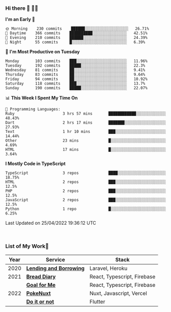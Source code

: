 ### Hi there 👋 🧑‍💻



<!--START_SECTION:waka-->
**I'm an Early 🐤** 

```text
🌞 Morning    230 commits    ██████░░░░░░░░░░░░░░░░░░░   26.71% 
🌆 Daytime    366 commits    ██████████░░░░░░░░░░░░░░░   42.51% 
🌃 Evening    210 commits    ██████░░░░░░░░░░░░░░░░░░░   24.39% 
🌙 Night      55 commits     █░░░░░░░░░░░░░░░░░░░░░░░░   6.39%

```
📅 **I'm Most Productive on Tuesday** 

```text
Monday       103 commits    ███░░░░░░░░░░░░░░░░░░░░░░   11.96% 
Tuesday      192 commits    █████░░░░░░░░░░░░░░░░░░░░   22.3% 
Wednesday    81 commits     ██░░░░░░░░░░░░░░░░░░░░░░░   9.41% 
Thursday     83 commits     ██░░░░░░░░░░░░░░░░░░░░░░░   9.64% 
Friday       94 commits     ██░░░░░░░░░░░░░░░░░░░░░░░   10.92% 
Saturday     118 commits    ███░░░░░░░░░░░░░░░░░░░░░░   13.7% 
Sunday       190 commits    █████░░░░░░░░░░░░░░░░░░░░   22.07%

```


📊 **This Week I Spent My Time On** 

```text
💬 Programming Languages: 
Ruby                     3 hrs 57 mins       ████████████░░░░░░░░░░░░░   48.43% 
Dart                     2 hrs 17 mins       ███████░░░░░░░░░░░░░░░░░░   27.93% 
Text                     1 hr 10 mins        ███░░░░░░░░░░░░░░░░░░░░░░   14.44% 
Other                    23 mins             █░░░░░░░░░░░░░░░░░░░░░░░░   4.69% 
HTML                     17 mins             █░░░░░░░░░░░░░░░░░░░░░░░░   3.64%

```

**I Mostly Code in TypeScript** 

```text
TypeScript               3 repos             ████░░░░░░░░░░░░░░░░░░░░░   18.75% 
HTML                     2 repos             ███░░░░░░░░░░░░░░░░░░░░░░   12.5% 
PHP                      2 repos             ███░░░░░░░░░░░░░░░░░░░░░░   12.5% 
JavaScript               2 repos             ███░░░░░░░░░░░░░░░░░░░░░░   12.5% 
Python                   1 repo              █░░░░░░░░░░░░░░░░░░░░░░░░   6.25%

```



 Last Updated on 25/04/2022 19:36:12 UTC
<!--END_SECTION:waka-->


<br />

### List of My Work🚀

| Year | Service | Stack |
|--|--|--|
| 2020 | [**Lending and Borrowing**](https://lending-and-borrowing.herokuapp.com/) | Laravel, Heroku |
| 2021 | [**Bread Diary**](https://bread-diary-web.web.app/) | React, Typescript, Firebase |
|  | [**Goal for Me**](https://goal-for-me.web.app/) | React, Typescript, Firebase |
| 2022 | [**PokeNuxt**](https://pokenuxt.vercel.app/) | Nuxt, Javascript, Vercel |
|  | [**Do it or not**](https://apps.apple.com/jp/app/do-it-or-not/id1613818865) | Flutter |